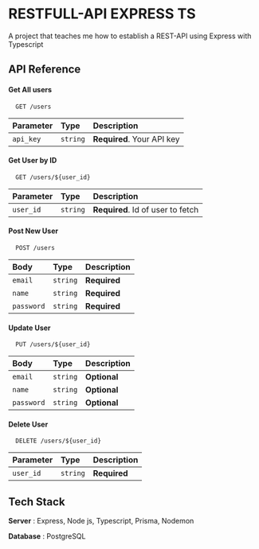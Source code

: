 
# RESTFULL-API EXPRESS TS

A project that teaches me how to establish a REST-API using Express with Typescript


## API Reference

#### Get All users

```http
  GET /users
```

| Parameter | Type     | Description                |
| :-------- | :------- | :------------------------- |
| `api_key` | `string` | **Required**. Your API key |

#### Get User by ID

```http
  GET /users/${user_id}
```

| Parameter | Type     | Description                       |
| :-------- | :------- | :-------------------------------- |
| `user_id`      | `string` | **Required**. Id of user to fetch |

#### Post New User

```http
  POST /users
```

| Body | Type     | Description                       |
| :-------- | :------- | :-------------------------------- |
| `email`      | `string` | **Required** |
| `name`      | `string` | **Required** |
| `password`      | `string` | **Required** |

#### Update User

```http
  PUT /users/${user_id}
```

| Body | Type     | Description                       |
| :-------- | :------- | :-------------------------------- |
| `email`      | `string` | **Optional** |
| `name`      | `string` | **Optional** |
| `password`      | `string` | **Optional** |

#### Delete User

```http
  DELETE /users/${user_id}
```

| Parameter | Type     | Description                       |
| :-------- | :------- | :-------------------------------- |
| `user_id`      | `string` | **Required** |


## Tech Stack

**Server** : Express, Node js, Typescript, Prisma, Nodemon

**Database** : PostgreSQL

